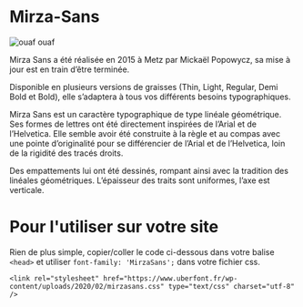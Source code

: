 # Mirza-Sans

![ouaf ouaf](https://www.uberfont.fr/wp-content/uploads/2018/09/slider_mirza_chien.jpg)

Mirza Sans a été réalisée en 2015 à Metz par Mickaël Popowycz, sa mise à jour est en train d’être terminée.

Disponible en plusieurs versions de graisses (Thin, Light, Regular, Demi Bold et Bold), elle s’adaptera à tous vos différents besoins typographiques.

Mirza Sans est un caractère typographique de type linéale géométrique. Ses formes de lettres ont été directement inspirées de l’Arial et de l’Helvetica. Elle semble avoir été construite à la règle et au compas avec une pointe d’originalité pour se différencier de l’Arial et de l’Helvetica, loin de la rigidité des tracés droits.

Des empattements lui ont été dessinés, rompant ainsi avec la tradition des linéales géométriques. L’épaisseur des traits sont uniformes, l’axe est verticale.

# Pour l'utiliser sur votre site

Rien de plus simple, copier/coller le code ci-dessous dans votre balise `<head>` et utiliser `font-family: 'MirzaSans';` dans votre fichier css.

`<link rel="stylesheet" href="https://www.uberfont.fr/wp-content/uploads/2020/02/mirzasans.css" type="text/css" charset="utf-8" />`
